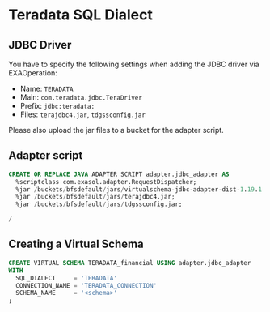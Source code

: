 # Teradata SQL Dialect

## JDBC Driver

You have to specify the following settings when adding the JDBC driver via EXAOperation:

* Name: `TERADATA`
* Main: `com.teradata.jdbc.TeraDriver`
* Prefix: `jdbc:teradata:`
* Files: `terajdbc4.jar`, `tdgssconfig.jar`

Please also upload the jar files to a bucket for the adapter script.

## Adapter script

```sql
CREATE OR REPLACE JAVA ADAPTER SCRIPT adapter.jdbc_adapter AS
  %scriptclass com.exasol.adapter.RequestDispatcher;
  %jar /buckets/bfsdefault/jars/virtualschema-jdbc-adapter-dist-1.19.1.jar;
  %jar /buckets/bfsdefault/jars/terajdbc4.jar;
  %jar /buckets/bfsdefault/jars/tdgssconfig.jar;

/
```

## Creating a Virtual Schema

```sql
CREATE VIRTUAL SCHEMA TERADATA_financial USING adapter.jdbc_adapter 
WITH
  SQL_DIALECT     = 'TERADATA'
  CONNECTION_NAME = 'TERADATA_CONNECTION'
  SCHEMA_NAME     = '<schema>'
;
```